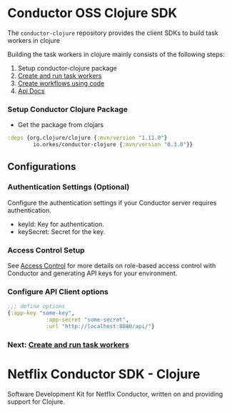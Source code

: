 # Conductor OSS Clojure SDK

The `conductor-clojure` repository provides the client SDKs to build task workers in clojure 

Building the task workers in clojure mainly consists of the following steps:

1. Setup conductor-clojure package
2. [Create and run task workers](workers_sdk.md)
3. [Create workflows using code](workflow_sdk.md)
4. [Api Docs](docs/api/README.md)
   
### Setup Conductor Clojure Package

* Get the package from clojars

```clojure
:deps {org.clojure/clojure {:mvn/version "1.11.0"}
        io.orkes/conductor-clojure {:mvn/version "0.3.0"}}
```

## Configurations

### Authentication Settings (Optional)
Configure the authentication settings if your Conductor server requires authentication.
* keyId: Key for authentication.
* keySecret: Secret for the key.

### Access Control Setup
See [Access Control](https://orkes.io/content/docs/getting-started/concepts/access-control) for more details on role-based access control with Conductor and generating API keys for your environment.

### Configure API Client options

```clojure
;;; define options
{:app-key "some-key",
            :app-secret "some-secret",
            :url "http://localhost:8080/api/"}

```

### Next: [Create and run task workers](workers_sdk.md)

# Netflix Conductor SDK - Clojure

Software Development Kit for Netflix Conductor, written on and providing support for Clojure.
